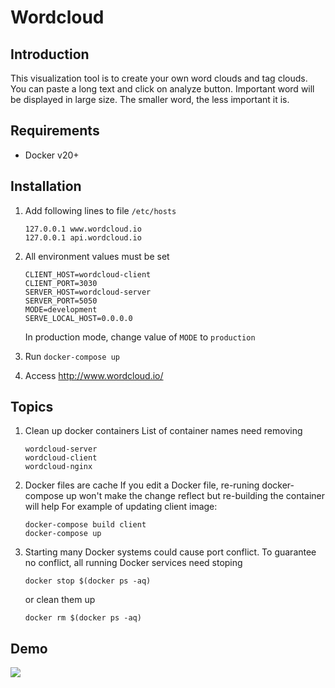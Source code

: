 # Wordcloud

## Introduction

This visualization tool is to create your own word clouds and tag clouds. You can paste a long text and click on analyze button. Important word will be displayed in large size. The smaller word, the less important it is.

## Requirements

- Docker v20+

## Installation

1. Add following lines to file `/etc/hosts`

   ```
   127.0.0.1 www.wordcloud.io
   127.0.0.1 api.wordcloud.io
   ```

2. All environment values must be set

   ```
   CLIENT_HOST=wordcloud-client
   CLIENT_PORT=3030
   SERVER_HOST=wordcloud-server
   SERVER_PORT=5050
   MODE=development
   SERVE_LOCAL_HOST=0.0.0.0
   ```

   In production mode, change value of `MODE` to `production`

3. Run `docker-compose up`

4. Access http://www.wordcloud.io/

## Topics

1. Clean up docker containers
   List of container names need removing
   ```
   wordcloud-server
   wordcloud-client
   wordcloud-nginx
   ```

2. Docker files are cache
   If you edit a Docker file, re-runing docker-compose up won't make the change reflect but re-building the container will help
   For example of updating client image:
   ```
   docker-compose build client 
   docker-compose up
   ```

3. Starting many Docker systems could cause port conflict. To guarantee no conflict, all running Docker services need stoping
   ```
   docker stop $(docker ps -aq)
   ```
   or clean them up 
   ```
   docker rm $(docker ps -aq)
   ```
## Demo

<img src="https://via.placeholder.com/400x200/303030/FFFFFF/?text=demo"></img>
